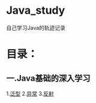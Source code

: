 # Java_study
自己学习Java的轨迹记录
# 目录：
## 一.Java基础的深入学习
  1.<a href="generics.md">泛型</a>
  2.<a href="exception.md">异常</a>
  3.<a href="reflect.md">反射</a>
